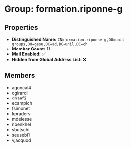 # Group: formation.riponne-g

## Properties

- **Distinguished Name:** `CN=formation.riponne-g,OU=unil-groups,OU=gesu,DC=ad,DC=unil,DC=ch`
- **Member Count:** 11
- **Mail Enabled:** ✅
- **Hidden from Global Address List:** ❌

## Members

- agoncal4
- cgirardi
- dnaef2
- ecampich
- fsimonet
- kpraderv
- mdelesse
- nbenkhel
- sbutschi
- seusebi1
- vjacquod
